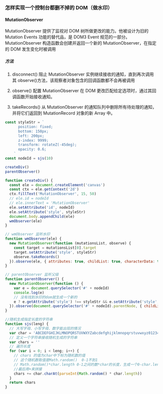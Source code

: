 ### 怎样实现一个控制台都删不掉的 DOM（做水印）

#### MutationObserver

MutationObserver 提供了监视对 DOM 树所做更改的能力。他被设计为旧的 Mutation Events 功能的替代品，是 DOM3 Event 规范的一部分。
MutationObserver 构造函数会创建并返回一个新的 MutationObserver，在指定的 DOM 发生变化时被调用

##### 方法

1. disconnect()
   阻止 MutationObserver 实例继续接收的通知，直到再次调用其 observe()方法，该观察者对象包含的回调函数都不会再被调用

2. observe()
   配置 MutationObserver 在 DOM 更改匹配给定选项时，通过其回调函数开始接收通知。

3. takeRecords()
   从 MutationObserver 的通知队列中删除所有待处理的通知，并将它们返回到 MutationRecord 对象的新 Array 中。

```js
const styleStr = `
      position: fixed;
      bottom: 150px;
      left: 200px;
      z-index: 9999;
      transform: rotateZ(-45deg);
      opacity: 0.6;
    `
const nodeId = sjs(10)

createDiv()
parentObserver()

function createDiv() {
  const ele = document.createElement('canvas')
  const ctx = ele.getContext('2d')
  ctx.fillText('MutationObserver', 15, 50)
  // ele.id = nodeId
  // ele.innerText = 'MutationObserver'
  ele.setAttribute('id', nodeId)
  ele.setAttribute('style', styleStr)
  document.body.appendChild(ele)
  wmObserver(ele)
}

// wmObserver 监听水印
function wmObserver(ele) {
  new MutationObserver(function (mutationsList, observe) {
    const target = mutationsList[0].target
    target.setAttribute('style', styleStr)
    observe.takeRecords()
  }).observe(ele, { attributes: true, childList: true, characterData: true })
}

// parentObserver 监听父级
function parentObserver() {
  new MutationObserver(function () {
    var e = document.querySelector('#' + nodeId)
    console.log(e)
    // 没有找到水印的dom就生成一个新的
    e ? e.getAttribute('style') !== styleStr && e.setAttribute('style', styleStr) : createDiv()
  }).observe(document.querySelector('#' + nodeId).parentNode, { childList: true })
}

//随机生成指定长度的字符串
function sjs(leng) {
  // 大写字母、小写字母、数字能出现的情况
  var char = 'ABCDEFGHIJKLMNOPQRSTUVWXYZabcdefghijklmnopqrstuvwxyz0123456789'
  // 定义一个字符串接收随机生成的字符串
  var chars = ''
  // 遍历长度
  for (var i = 0; i < leng; i++) {
    // chars 的值为char中下标为随机数的值
    // 这个随机数取值是Math.random()  0-1不到1
    // Math.random()*char.length 0-1之间的数*char的长度，生成一个0-char.length之间的数,取整不包含最后一个，但是length长度为最大下标+1，所以不用加一
    //最后用+来拼接
    chars += char.charAt(parseInt(Math.random() * char.length))
  }
  return chars
}
```
